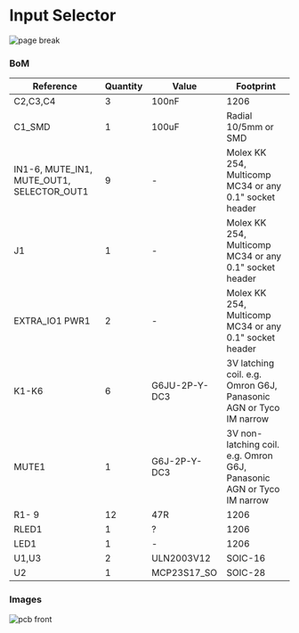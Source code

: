 # Input Selector

![page break](../master/images/page-break-input-selector.png?raw=true)

### BoM

| Reference                                 |  Quantity |  Value    |  Footprint      |
|-------------------------------------------|-----------|-----------|-----------------|
| C2,C3,C4                                  | 3         | 100nF | 1206 |
| C1_SMD                                    | 1         | 100uF | Radial 10/5mm or SMD |
| IN1-6, MUTE_IN1, MUTE_OUT1, SELECTOR_OUT1 | 9         | - | Molex KK 254, Multicomp MC34 or any 0.1" socket header |
| J1                                        | 1         | - | Molex KK 254, Multicomp MC34 or any 0.1" socket header |
| EXTRA_IO1 PWR1                            | 2         | - | Molex KK 254, Multicomp MC34 or any 0.1" socket header |
| K1-K6                                     | 6         | G6JU-2P-Y-DC3 | 3V latching coil. e.g. Omron G6J, Panasonic AGN or Tyco IM narrow |
| MUTE1                                     | 1         | G6J-2P-Y-DC3 | 3V non-latching coil. e.g. Omron G6J, Panasonic AGN or Tyco IM narrow |
| R1-                  9                    | 12        | 47R | 1206 |
| RLED1                                     | 1         | ?   | 1206 |
| LED1                                      | 1         | - | 1206 |
| U1,U3                                     | 2         | ULN2003V12 | SOIC-16 |
| U2                                        | 1         | MCP23S17_SO | SOIC-28 |

### Images

![pcb front](../master/images/input-selector-pcb-front.png?raw=true)
